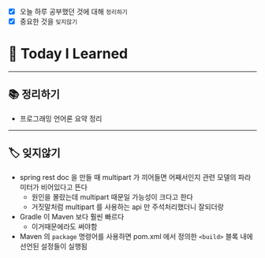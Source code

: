 - [x]  오늘 하루 공부했던 것에 대해 `정리하기`
- [x]  중요한 것을 `잊지않기`

# 🚩 Today I Learned

---

## 📚 정리하기

- 프로그래밍 언어론 요약 정리

---

## 🏷 잊지않기

- spring rest doc 을 만들 때 multipart 가 끼어들면 어째서인지 관련 모델의 파라미터가 비어있다고 뜬다
    - 원인을 몰랐는데 multipart 때문일 가능성이 크다고 한다
    - 거짓말처럼 multipart 를 사용하는 api 만 주석처리했더니 잘되더랑
- Gradle 이 Maven 보다 훨씬 빠르다
    - 이거때문에라도 써야함
- Maven 의 `package` 명령어를 사용하면 pom.xml 에서 정의한 `<build>` 블록 내에 선언된 설정들이 실행됨